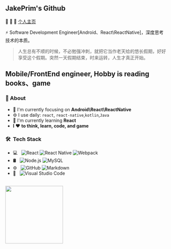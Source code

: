 ## JakePrim's Github

👋 👋 👋 <a href="https://www.yuque.com/jakeprim">个人主页</a>

⚡ Software Development Engineer[Android、React\ReactNative]，深度思考技术的本质。

> 人生总有不顺的时候，不必勉强冲刺，就把它当作老天给的悠长假期，好好享受这个假期。突然一天假期结束，时来运转，人生才真正开始。

## Mobile/FrontEnd engineer, Hobby is reading books、game

### 🚀 About
- 👀 I'm currently focusing on **Android\React\ReactNative**
- ⚙️ I use daily: `react`, `react-native`,`kotlin`,`Java`
- 🔭 I'm currently learning **React**
- **I** ❤️ **to think, learn, code, and game**

<h3> 🛠 &nbsp;Tech Stack</h3>

- 💻 &nbsp;
  ![React](https://img.shields.io/badge/-React-333333?style=flat&logo=react)
  ![React Native](https://img.shields.io/badge/React_Native-20232A?logo=react&logoColor=61DAFB)
  ![Webpack](https://img.shields.io/badge/-Android-2B3A42?logo=Android&logoColor=75AFCC)
- 🛢 &nbsp;
  ![Node.js](https://img.shields.io/badge/-Node.js-333333?style=flat&logo=node.js)
  ![MySQL](https://img.shields.io/badge/-MySQL-333333?style=flat&logo=mysql)
- ⚙️ &nbsp;
  ![GitHub](https://img.shields.io/badge/-GitHub-333333?style=flat&logo=github)
  ![Markdown](https://img.shields.io/badge/-Markdown-333333?style=flat&logo=markdown)
- 🔧 &nbsp;
  ![Visual Studio Code](https://img.shields.io/badge/-Visual%20Studio%20Code-333333?style=flat&logo=visual-studio-code&logoColor=007ACC)

<br/>
<a href="https://github.com/JakePrim">
<img height="180em" src="https://github-readme-stats.vercel.app/api?username=JakePrim&theme=buefy&show_icons=true&hide=prs&hide_border=true" />

[comment]: <> (<img height="180em" src="https://github-readme-stats.vercel.app/api/top-langs/?username=JakePrim&theme=buefy&layout=compact&hide_border=true" />)
</a>
